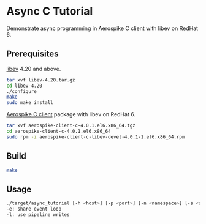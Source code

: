Async C Tutorial
================

Demonstrate async programming in Aerospike C client with libev on RedHat 6.

## Prerequisites

[libev](http://dist.schmorp.de/libev) 4.20 and above.

```bash
tar xvf libev-4.20.tar.gz
cd libev-4.20
./configure
make
sudo make install
```

[Aerospike C client](http://www.aerospike.com/download/client/c) package with libev on RedHat 6.

```bash
tar xvf aerospike-client-c-4.0.1.el6.x86_64.tgz
cd aerospike-client-c-4.0.1.el6.x86_64
sudo rpm -i aerospike-client-c-libev-devel-4.0.1-1.el6.x86_64.rpm
```

## Build

```bash
make
```

## Usage

```bash
./target/async_tutorial [-h <host>] [-p <port>] [-n <namespace>] [-s <set>] [-e] [-l]
-e: share event loop
-l: use pipeline writes
```
